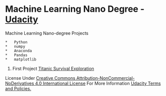 # Machine Learning Nano Degree - [Udacity ](https://www.udacity.com/course/machine-learning-engineer-nanodegree--nd009t)
Machine Learning Nano-degree Projects

    *   Python
    *   numpy
    *   Anaconda
    *   Pandas
    *   matplotlib
    
1) First Project [Titanic Survival Exploration](https://github.com/udacity/machine-learning/tree/master/projects/titanic_survival_exploration)


License Under [Creative Commons Attribution-NonCommercial-NoDerivatives 4.0 International License](https://creativecommons.org/licenses/by-nc-nd/4.0/)
For More Information [Udacity Terms and Policies.](https://www.udacity.com/legal)
